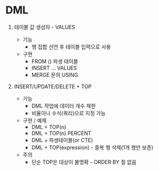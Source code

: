 # DML

1. 테이블 값 생성자 - VALUES
   - 기능
     - 행 집합 선언 후 테이블 입력으로 사용
   - 구현
     - FROM () 파생 테이블
     - INSERT ... VALUES
     - MERGE 문의 USING


2. INSERT/UPDATE/DELETE + TOP
    - 기능
      - DML 작업에 데이터 개수 제한
      - 비율이나 수식(쿼리)으로 지정 가능
    - 구현 / 예제
      - DML + TOP(n)
      - DML + TOP(n) PERCENT
      - DML + 파생테이블(or CTE)
      - DML + TOP(expression) - 중복 행 삭제(1개 행만 보존)
    - 주의
      - 단순 TOP은 대상이 불명확 - ORDER BY 절 없음